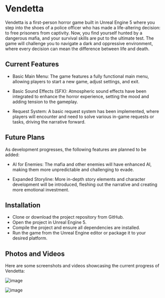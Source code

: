 # Vendetta




Vendetta is a first-person horror game built in Unreal Engine 5 where you step into the shoes of a police officer who has made a life-altering decision: to free prisoners from captivity. Now, you find yourself hunted by a dangerous mafia, and your survival skills are put to the ultimate test. The game will challenge you to navigate a dark and oppressive environment, where every decision can mean the difference between life and death.
## Current Features

- Basic Main Menu: The game features a fully functional main menu, allowing players to start a new game, adjust settings, and exit.

- Basic Sound Effects (SFX): Atmospheric sound effects have been integrated to enhance the horror experience, setting the mood and adding tension to the gameplay.

- Request System: A basic request system has been implemented, where players will encounter and need to solve various in-game requests or tasks, driving the narrative forward.
## Future Plans

As development progresses, the following features are planned to be added:

- AI for Enemies: The mafia and other enemies will have enhanced AI, making them more unpredictable and challenging to evade.

- Expanded Storyline: More in-depth story elements and character development will be introduced, fleshing out the narrative and creating more emotional investment.


## Installation


- Clone or download the project repository from GitHub.
- Open the project in Unreal Engine 5.
- Compile the project and ensure all dependencies are installed.
- Run the game from the Unreal Engine editor or package it to your desired platform.

## Photos and Videos

Here are some screenshots and videos showcasing the current progress of Vendetta:

![image](https://i.imgur.com/2z2nq3s.jpeg)

![image](https://i.imgur.com/WiLwSxY.jpeg)

